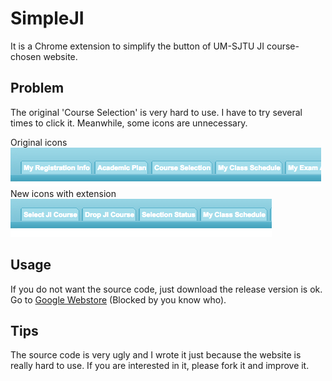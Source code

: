 # SimpleJI

It is a Chrome extension to simplify the button of UM-SJTU JI course-chosen website.

## Problem

The original 'Course Selection' is very hard to use. I have to try several times to click it. Meanwhile, some icons are unnecessary.

Original icons
![before](before.png)
New icons with extension
![after](after.png)

## Usage

If you do not want the source code, just download the release version is ok.
Go to [Google Webstore](https://chrome.google.com/webstore/detail/simpleji-%E5%AF%86%E9%99%A2%E9%80%89%E8%AF%BE%E7%BD%91%E7%AE%80%E5%8C%96/cnigahobbdabgapnnfklmnmnmhacbhdg/related?hl=en-US) (Blocked by you know who).

## Tips

The source code is very ugly and I wrote it just because the website is really hard to use. If you are interested in it, please fork it and improve it.

